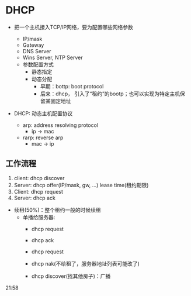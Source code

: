 # DHCP

- 把一个主机接入TCP/IP网络，要为配置哪些网络参数
  - IP/mask
  - Gateway
  - DNS Server
  - Wins Server, NTP Server
  - 参数配置方式
    - 静态指定
    - 动态分配
      - 早期：bottp: boot protocol
      - 后来：dhcp， 引入了“租约”的bootp；也可以实现为特定主机保留某固定地址

- DHCP: 动态主机配置协议
  - arp: address resolving protocol
    - ip -> mac
  - rarp: reverse arp
    - mac -> ip

## 工作流程

1. client: dhcp discover
2. Server: dhcp offer(IP/mask, gw, ...) lease time(租约期限)
3. Client: dhcp request
4. Server: dhcp ack

- 续租(50%)：整个租约一般的时候续租
  - 单播给服务器:
    - dhcp request
    - dhcp ack

    - dhcp request
    - dhcp nak(不给租了，服务器地址列表可能改了)

    - dhcp discover(找其他房子)：广播

21:58